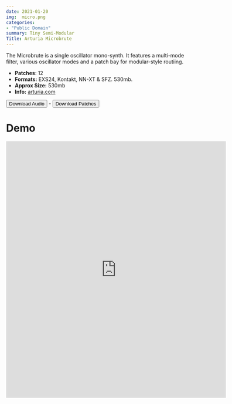 ```yaml
---
date: 2021-01-20
img:  micro.png
categories: 
- "Public Domain" 
summary: Tiny Semi-Modular
Title: Arturia Microbrute
---
```




The Microbrute is a single oscillator mono-synth. It features a multi-mode filter, various oscillator modes and a patch bay for modular-style routiing.

-  **Patches**: 12
-   **Formats:**  EXS24, Kontakt, NN-XT & SFZ. 530mb.
-   **Approx Size:** 530mb
-   **Info:** [arturia.com](https://www.arturia.com/microbrute/overview/)



<div class="buttons"> <a href="https://www.dropbox.com/sh/6cip8xw4itmqze4/AAD0slrsmTSqVi_BQY3RoLzla?dl=0"> <button>Download Audio</button></a> - <a href="https://github.com/publicsamples/Arturia-Microbrute"> <button>Download Patches</button></a></div>
 
# Demo

<iframe width="600" height="700" src="https://www.modularsamples.com/Demos/demos/ArturiaMicrobrute.html" frameborder="0" allow="accelerometer; autoplay; clipboard-write; encrypted-media; gyroscope; picture-in-picture" allowfullscreen></iframe>

